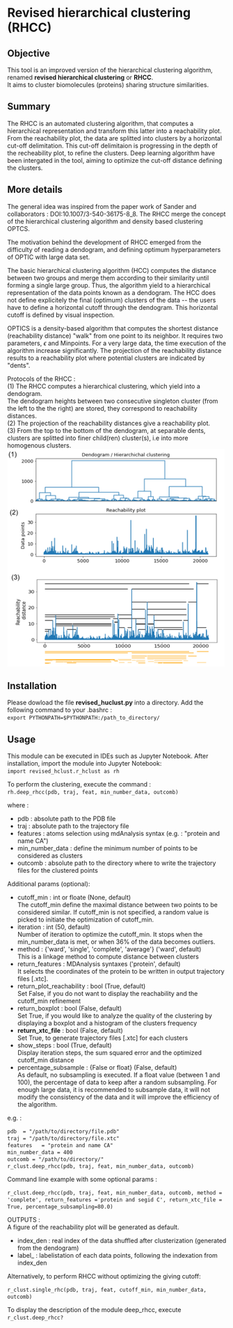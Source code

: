 # Revised hierarchical clustering (RHCC)
## Objective 
This tool is an improved version of the hierarchical clustering algorithm, renamed **revised hierarchical clustering** or **RHCC**.<br>
It aims to cluster biomolecules (proteins) sharing structure similarities.

## Summary
The RHCC is an automated clustering algorithm, that computes a hierarchical representation and transform this latter into a reachability plot.
From the reachability plot, the data are splitted into clusters by a horizontal cut-off delimitation. 
This cut-off delimitaion is progressing in the depth of the recheability plot, to refine the clusters.
Deep learning algorithm have been intergated in the tool, aiming to optimize the cut-off distance defining the clusters.

## More details
The general idea was inspired from the paper work of Sander and collaborators : DOI:10.1007/3-540-36175-8_8.
The RHCC merge the concept of the hierarchical clustering algorithm and density based clustering OPTCS.

The motivation behind the development of RHCC emerged from the difficulty of reading a dendogram, and defining optimum hyperparameters of OPTIC with large data set.

The basic hierarchical clustering algorithm (HCC) computes the distance between two groups and merge them according to their similarity until forming a single large group.
Thus, the algorithm yield to a hierarchical representation of the data points known as a dendogram.
The HCC does not define explicitely the final (optimum) clusters of the data -- the users have to define a horizontal cutoff through the dendogram.
This horizontal cutoff is defined by visual inspection.

OPTICS is a density-based algorithm that computes the shortest distance (reachability distance) "walk" from one point to its neighbor. It requires two parameters, $\epsilon$ and Minpoints.
For a very large data, the time execution of the algorithm increase significantly.
The projection of the reachability distance results to a reachability plot where potential clusters are indicated by "dents". 

Protocols of the RHCC :<br>
(1) The RHCC computes a hierarchical clustering, which yield into a dendogram. <br>
The dendogram heights between two consecutive singleton cluster (from the left to the the right) are stored, they correspond to reachability distances.<br>
(2) The projection of the reachability distances give a reachability plot.<br>
(3) From the top to the bottom of the dendogram, at separable dents, clusters are splitted into finer child(ren) cluster(s), i.e into more homogenous clusters.<br>
<img src="images/reachability_plot_0.png" width="500" >


## Installation
Please dowload the file **revised_huclust.py** into a directory.
Add the following command to your .bashrc : <br>
`export PYTHONPATH=$PYTHONPATH:/path_to_directory/`

## Usage
This module can be executed in IDEs such as Jupyter Notebook. After installation, import the module into Jupyter Notebook: <br>
`import revised_hclust.r_hclust as rh`

To perform the clustering, execute the command :<br>
`rh.deep_rhcc(pdb, traj, feat, min_number_data, outcomb)`<br>

where : <br>
- pdb : absolute path to the PDB file
- traj : absolute path to the trajectory file
- features : atoms selection using mdAnalysis syntax (e.g. : "protein and name CA")
- min_number_data : define the minimum number of points to be considered as clusters
- outcomb : absolute path to the directory where to write the trajectory files for the clustered points <br>

Additional params (optional): <br>
- cutoff_min : int or floate (None, default)<br>
  The cutoff_min define the maximal distance between two points to be considered similar.
  If cutoff_min is not specified, a random value is picked to initiate the optimization of cutoff_min.
- iteration : int (50, default)<br>
  Number of iteration to optimize the cutoff_min. It stops when the min_number_data is met, or when 36% of the data becomes outliers.
- method : {'ward', 'single', 'complete', 'average'} ('ward', default)<br>
  This is a linkage method to compute distance between clusters
- return_features : MDAnalysis syntaxes ('protein', default) <br>
  It selects the coordinates of the protein to be written in output trajectory files [.xtc].
- return_plot_reachability : bool (True, default) <br>
  Set False, if you do not want to display the reachability and the cutoff_min refinement
- return_boxplot : bool (False, default) <br>
  Set True, if you would like to analyze the quality of the clustering by displaying a boxplot and a histogram of the clusters frequency
- **return_xtc_file** : bool (False, default) <br>
  Set True, to generate trajectory files [.xtc] for each clusters
- show_steps : bool (True, default) <br>
  Display iteration steps, the sum squared error and the optimized cutoff_min distance
- percentage_subsample : {False or float} (False, default) <br>
  As default, no subsampling is executed.
  If a float value (between 1 and 100), the percentage of data to keep after a random subsampling.
  For enough large data, it is recommended to subsample data, it will not modify the
  consistency of the data and it will improve the efficiency of the algorithm.


e.g. : <br>
```
pdb  = "/path/to/directory/file.pdb"
traj = "/path/to/directory/file.xtc"
features   = "protein and name CA"
min_number_data = 400 
outcomb = "/path/to/directory/" 
r_clust.deep_rhcc(pdb, traj, feat, min_number_data, outcomb)
```
Command line example with some optional params :
```
r_clust.deep_rhcc(pdb, traj, feat, min_number_data, outcomb, method = 'complete', return_features ='protein and segid C', return_xtc_file = True, percentage_subsampling=80.0)
```
OUTPUTS : <br>
A figure of the reachability plot will be generated as default.<br>
- index_den : real index of the data shuffled after clusterization (generated from the dendogram)
- label_    : labelistation of each data points, following the indexation from index_den
  
Alternatively,  to perform RHCC without optimizing the giving cutoff: <br>
```
r_clust.single_rhc(pdb, traj, feat, cutoff_min, min_number_data, outcomb)
```
To display the description of the module deep_rhcc, execute `r_clust.deep_rhcc?`
















